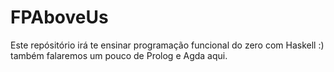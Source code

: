 # FPAboveUs
Este repósitório irá te ensinar programação funcional do zero com Haskell :) também falaremos um pouco de Prolog e Agda aqui.
